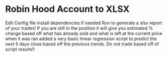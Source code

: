 # Robin Hood Account to XLSX

Edit Config file
install dependencies if needed
Run to generate a xlsx report of your trades!
If you are still in the position it will give you estimated % change based off what has already sold and what is left at the current price when it was ran
added a very basic linear regression script to predict the next 5 days close based off the previous trends.  Do not trade based off of script results!!
